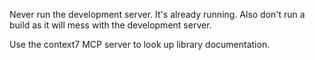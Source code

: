 Never run the development server. It's already running. Also don't run a build as it will mess with the development server.

Use the context7 MCP server to look up library documentation.
